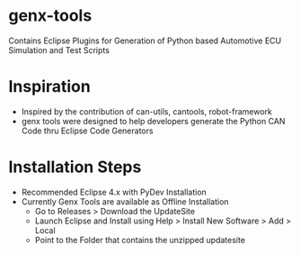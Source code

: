 # genx-tools
Contains Eclipse Plugins for Generation of Python based Automotive ECU Simulation and Test Scripts

# Inspiration
- Inspired by the contribution of can-utils, cantools, robot-framework
- genx tools were designed to help developers generate the Python CAN Code thru Eclipse Code Generators

# Installation Steps
- Recommended Eclipse 4.x with PyDev Installation
- Currently Genx Tools are available as Offline Installation
  - Go to Releases > Download the UpdateSite
  - Launch Eclipse and Install using Help > Install New Software > Add > Local
  - Point to the Folder that contains the unzipped updatesite
